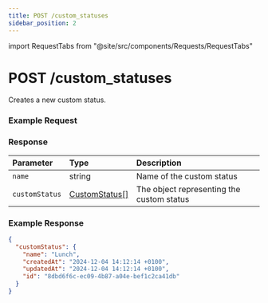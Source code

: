 ```yaml
---
title: POST /custom_statuses
sidebar_position: 2
---
```


import RequestTabs from "@site/src/components/Requests/RequestTabs"

# POST /custom_statuses

Creates a new custom status.

### Example Request

<RequestTabs endpoint='custom_status_api' request="post_custom_statuses"/>

### Response

| Parameter      | Type                                                        | Description                               |
| :------------- | :---------------------------------------------------------- | :---------------------------------------- |
| `name`         | string                                                      | Name of the custom status                 |
| `customStatus` | [CustomStatus[]](/api/reference/object_types/custom_status) | The object representing the custom status |

### Example Response

```json title=response.json
{
  "customStatus": {
    "name": "Lunch",
    "createdAt": "2024-12-04 14:12:14 +0100",
    "updatedAt": "2024-12-04 14:12:14 +0100",
    "id": "8dbd6f6c-ec09-4b87-a04e-bef1c2ca41db"
  }
}
```
